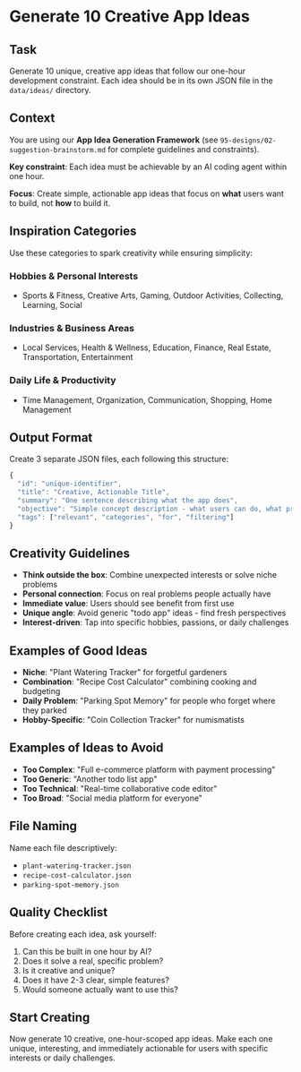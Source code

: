 # Generate 10 Creative App Ideas

## Task
Generate 10 unique, creative app ideas that follow our one-hour development constraint. Each idea should be in its own JSON file in the `data/ideas/` directory.

## Context
You are using our **App Idea Generation Framework** (see `95-designs/02-suggestion-brainstorm.md` for complete guidelines and constraints).

**Key constraint**: Each idea must be achievable by an AI coding agent within one hour.

**Focus**: Create simple, actionable app ideas that focus on **what** users want to build, not **how** to build it.

## Inspiration Categories
Use these categories to spark creativity while ensuring simplicity:

### Hobbies & Personal Interests
- Sports & Fitness, Creative Arts, Gaming, Outdoor Activities, Collecting, Learning, Social

### Industries & Business Areas
- Local Services, Health & Wellness, Education, Finance, Real Estate, Transportation, Entertainment

### Daily Life & Productivity
- Time Management, Organization, Communication, Shopping, Home Management

## Output Format
Create 3 separate JSON files, each following this structure:

```typescript
{
  "id": "unique-identifier",
  "title": "Creative, Actionable Title",
  "summary": "One sentence describing what the app does",
  "objective": "Simple concept description - what users can do, what problem it solves",
  "tags": ["relevant", "categories", "for", "filtering"]
}
```

## Creativity Guidelines
- **Think outside the box**: Combine unexpected interests or solve niche problems
- **Personal connection**: Focus on real problems people actually have
- **Immediate value**: Users should see benefit from first use
- **Unique angle**: Avoid generic "todo app" ideas - find fresh perspectives
- **Interest-driven**: Tap into specific hobbies, passions, or daily challenges

## Examples of Good Ideas
- **Niche**: "Plant Watering Tracker" for forgetful gardeners
- **Combination**: "Recipe Cost Calculator" combining cooking and budgeting
- **Daily Problem**: "Parking Spot Memory" for people who forget where they parked
- **Hobby-Specific**: "Coin Collection Tracker" for numismatists

## Examples of Ideas to Avoid
- **Too Complex**: "Full e-commerce platform with payment processing"
- **Too Generic**: "Another todo list app"
- **Too Technical**: "Real-time collaborative code editor"
- **Too Broad**: "Social media platform for everyone"

## File Naming
Name each file descriptively:
- `plant-watering-tracker.json`
- `recipe-cost-calculator.json`
- `parking-spot-memory.json`

## Quality Checklist
Before creating each idea, ask yourself:
1. Can this be built in one hour by AI?
2. Does it solve a real, specific problem?
3. Is it creative and unique?
4. Does it have 2-3 clear, simple features?
5. Would someone actually want to use this?

## Start Creating
Now generate 10 creative, one-hour-scoped app ideas. Make each one unique, interesting, and immediately actionable for users with specific interests or daily challenges.
